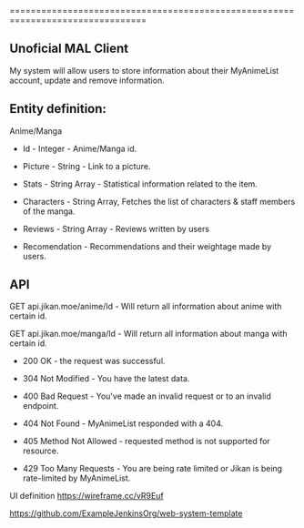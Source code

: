 ================================================================================

## Unoficial MAL Client

My system will allow users to store information about their MyAnimeList account, update and remove information.

## Entity definition:

Anime/Manga

- Id - Integer - Anime/Manga id.

- Picture - String - Link to a picture.

- Stats - String Array - Statistical information related to the item.

- Characters - String Array, Fetches the list of characters & staff members of the manga.

- Reviews - String Array - Reviews written by users

- Recomendation - Recommendations and their weightage made by users.



## API 

GET api.jikan.moe/anime/Id - Will return all information about anime with certain id.

GET api.jikan.moe/manga/Id - Will return all information about manga with certain id.


- 200 OK - the request was successful.

- 304 Not Modified - You have the latest data.

- 400 Bad Request - You've made an invalid request or to an invalid endpoint.

- 404 Not Found - MyAnimeList responded with a 404.

- 405 Method Not Allowed - requested method is not supported for resource.

- 429 Too Many Requests - You are being rate limited or Jikan is being rate-limited by MyAnimeList.


UI definition
https://wireframe.cc/vR9Euf


https://github.com/ExampleJenkinsOrg/web-system-template
